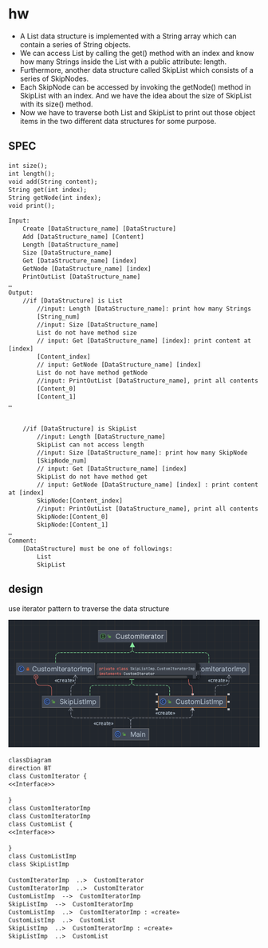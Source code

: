 # hw

- A List data structure is implemented with a String array which can contain a series of String objects.
- We can access List by calling the get() method with an index and know how many Strings inside the List with a public
  attribute: length.
- Furthermore, another data structure called SkipList which consists of a series of SkipNodes.
- Each SkipNode can be accessed by invoking the getNode() method in SkipList with an index. And we have the idea about
  the size of SkipList with its size() method.
- Now we have to traverse both List and SkipList to print out those object items in the two different data structures
  for some purpose.

## SPEC

```agsl
int size();
int length();
void add(String content);
String get(int index);
String getNode(int index);
void print();
```

```
Input:
    Create [DataStructure_name] [DataStructure]
    Add [DataStructure_name] [Content]
    Length [DataStructure_name]
    Size [DataStructure_name]
    Get [DataStructure_name] [index]
    GetNode [DataStructure_name] [index]
    PrintOutList [DataStructure_name]
…
Output:
    //if [DataStructure] is List
        //input: Length [DataStructure_name]: print how many Strings
        [String_num]
        //input: Size [DataStructure_name]
        List do not have method size
        // input: Get [DataStructure_name] [index]: print content at [index]
        [Content_index]
        // input: GetNode [DataStructure_name] [index]
        List do not have method getNode
        //input: PrintOutList [DataStructure_name], print all contents
        [Content_0]
        [Content_1]
…


    //if [DataStructure] is SkipList
        //input: Length [DataStructure_name]
        SkipList can not access length
        //input: Size [DataStructure_name]: print how many SkipNode
        [SkipNode_num]
        // input: Get [DataStructure_name] [index]
        SkipList do not have method get
        // input: GetNode [DataStructure_name] [index] : print content at [index]
        SkipNode:[Content_index]
        //input: PrintOutList [DataStructure_name], print all contents
        SkipNode:[Content_0]
        SkipNode:[Content_1]
…
Comment:
    [DataStructure] must be one of followings:
        List
        SkipList
```

## design

use iterator pattern to traverse the data structure

![img.png](img.png)

```mermaid
classDiagram
direction BT
class CustomIterator {
<<Interface>>

}
class CustomIteratorImp
class CustomIteratorImp
class CustomList {
<<Interface>>

}
class CustomListImp
class SkipListImp

CustomIteratorImp  ..>  CustomIterator 
CustomIteratorImp  ..>  CustomIterator 
CustomListImp  -->  CustomIteratorImp 
SkipListImp  -->  CustomIteratorImp 
CustomListImp  ..>  CustomIteratorImp : «create»
CustomListImp  ..>  CustomList
SkipListImp  ..>  CustomIteratorImp : «create»
SkipListImp  ..>  CustomList
```